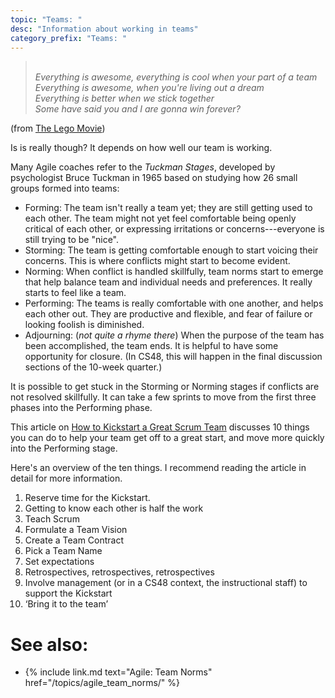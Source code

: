 ```yaml
---
topic: "Teams: "
desc: "Information about working in teams"
category_prefix: "Teams: "
---
```


<style>
blockquote { 
 white-space: pre; 
 font-style: italic;
}
</style>

<blockquote>
Everything is awesome, everything is cool when your part of a team 
Everything is awesome, when you're living out a dream 
Everything is better when we stick together 
Some have said you and I are gonna win forever? 
</blockquote>

(from [The Lego Movie](https://www.youtube.com/watch?v=StTqXEQ2l-Y))

Is is really though?  It depends on how well our team is working.

Many Agile coaches refer to the *Tuckman Stages*, developed by psychologist Bruce Tuckman in 1965
based on studying how 26 small groups formed into teams:

* Forming: The team isn't really a team yet; they are still getting used to each other.  The team might not yet feel comfortable being openly critical of each other, or expressing irritations or concerns---everyone is still trying to be "nice".
* Storming: The team is getting comfortable enough to start voicing their concerns.  This is where conflicts might start to become evident.
* Norming: When conflict is handled skillfully, team norms start to emerge that help balance team and individual needs and preferences.  It really starts to feel like a team.
* Performing: The teams is really comfortable with one another, and helps each other out.  They are productive and flexible, and fear of failure or looking foolish is diminished.
* Adjourning: (*not quite a rhyme there*) When the purpose of the team has been accomplished, the team ends.  It is helpful to have some opportunity for closure. (In CS48, this will happen in the final discussion sections of the 10-week quarter.)

It is possible to get stuck in the Storming or Norming stages if conflicts are not resolved skillfully.  It can take a few sprints
 to move from the first three phases into the Performing phase.

This article on [How to Kickstart a Great Scrum Team](https://medium.com/the-liberators/how-to-kickstart-a-great-scrum-team-10-practical-things-to-do-2143bdde1a8d)
discusses 10 things you can do to help your team get off to a great start, and move more quickly into the Performing stage.

Here's an overview of the ten things.  I recommend reading the article in detail for more information.

1. Reserve time for the Kickstart.
2. Getting to know each other is half the work
3. Teach Scrum
4. Formulate a Team Vision
5. Create a Team Contract
6. Pick a Team Name
7. Set expectations
8. Retrospectives, retrospectives, retrospectives
9. Involve management (or in a CS48 context, the instructional staff) to support the Kickstart
10. ‘Bring it to the team’


# See also:

* {% include link.md text="Agile: Team Norms" href="/topics/agile_team_norms/" %}
